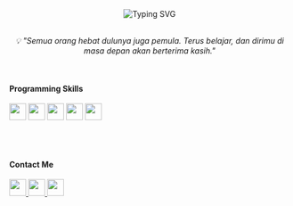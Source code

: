 <div align="center">

  <!-- Typing Text -->
  <img src="https://readme-typing-svg.demolab.com?font=Fira+Code&size=22&pause=1000&color=00FF88&center=true&vCenter=true&width=500&lines=Hi+%F0%9F%91%8B+I'm+Akhyul+Rizal;Machine+Learning+and+AI+Enthusiast;Student+who+loves+Data+and+Code;Exploring+ML+%2B+Software+Dev;Let's+connect+and+grow+together!" alt="Typing SVG" />

</div>

<br>

<!-- Motivation Section -->
<p align="center">
  <i>
    💡 "Semua orang hebat dulunya juga pemula. Terus belajar, dan dirimu di masa depan akan berterima kasih."
  </i>
</p>

<br>

<!-- Programming Skills Title -->
<h4 align="left">Programming Skills
  </span>
</h4>

<!-- Skill Icons -->
<p align="left">
  <a href="https://www.python.org/" target="_blank"><img src="https://img.icons8.com/color/48/000000/python--v1.png" width="30" /></a>
  <a href="https://developer.mozilla.org/en-US/docs/Web/HTML" target="_blank"><img src="https://img.icons8.com/color/48/000000/html-5--v1.png" width="30" /></a>
  <a href="https://developer.mozilla.org/en-US/docs/Web/CSS" target="_blank"><img src="https://img.icons8.com/color/48/000000/css3.png" width="30" /></a>
  <a href="https://developer.mozilla.org/en-US/docs/Web/JavaScript" target="_blank"><img src="https://img.icons8.com/color/48/000000/javascript--v1.png" width="30" /></a>
  <a href="https://www.java.com/" target="_blank"><img src="https://img.icons8.com/color/48/000000/java-coffee-cup-logo.png" width="30" /></a>
</p>

<br><br>

<!-- Contact Me Section -->
<h4 align="left">Contact Me</h4>

<p align="left">
  <a href="https://linkedin.com/in/akhyulrizal" target="_blank" title="LinkedIn">
    <img src="https://img.icons8.com/fluency/48/0A66C2/linkedin.png" width="30"/>
  </a>
  <a href="https://instagram.com/akhyulrizal" target="_blank" title="Instagram">
    <img src="https://img.icons8.com/fluency/48/E4405F/instagram-new.png" width="30"/>
  </a>
  <a href="mailto:akhyulinfo@gmail.com" target="_blank" title="Email">
    <img src="https://img.icons8.com/fluency/48/D14836/gmail-new.png" width="30"/>
  </a>
</p>